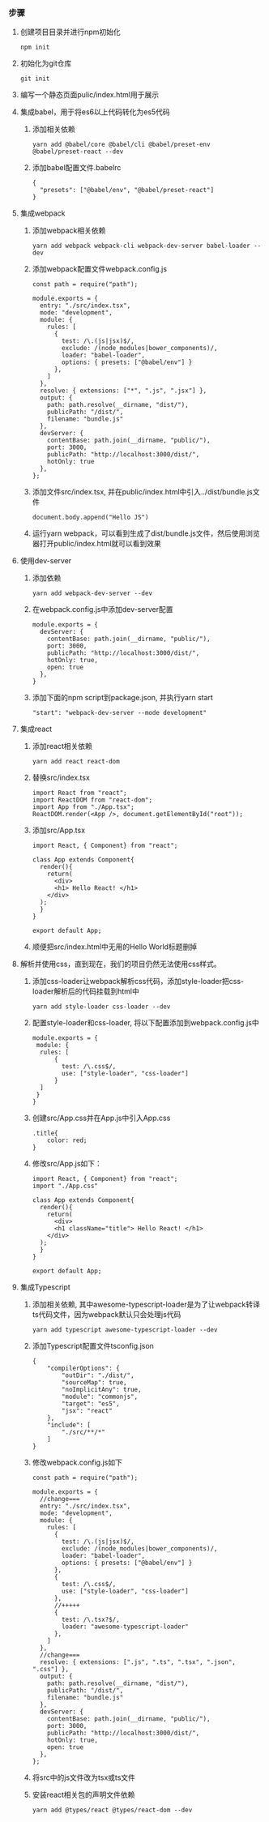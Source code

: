 ### 步骤

1. 创建项目目录并进行npm初始化

   ```
   npm init
   ```

2. 初始化为git仓库

   ```
   git init
   ```

3. 编写一个静态页面pulic/index.html用于展示

4. 集成babel，用于将es6以上代码转化为es5代码

   1. 添加相关依赖

      ```
      yarn add @babel/core @babel/cli @babel/preset-env @babel/preset-react --dev
      ```

   2. 添加babel配置文件.babelrc

      ```
      {
        "presets": ["@babel/env", "@babel/preset-react"]
      }
      ```

5. 集成webpack

   1. 添加webpack相关依赖

      ```
      yarn add webpack webpack-cli webpack-dev-server babel-loader --dev
      ```

   2. 添加webpack配置文件webpack.config.js

      ```
      const path = require("path");
      
      module.exports = {
        entry: "./src/index.tsx",
        mode: "development",
        module: {
          rules: [
            {
              test: /\.(js|jsx)$/,
              exclude: /(node_modules|bower_components)/,
              loader: "babel-loader",
              options: { presets: ["@babel/env"] }
            },
          ]
        },
        resolve: { extensions: ["*", ".js", ".jsx"] },
        output: {
          path: path.resolve(__dirname, "dist/"),
          publicPath: "/dist/",
          filename: "bundle.js"
        },
        devServer: {
          contentBase: path.join(__dirname, "public/"),
          port: 3000,
          publicPath: "http://localhost:3000/dist/",
          hotOnly: true
        },
      };
      ```

   3. 添加文件src/index.tsx, 并在public/index.html中引入../dist/bundle.js文件

      ```
      document.body.append("Hello JS")
      ```

   4. 运行yarn webpack，可以看到生成了dist/bundle.js文件，然后使用浏览器打开public/index.html就可以看到效果

6. 使用dev-server

   1. 添加依赖

      ```
      yarn add webpack-dev-server --dev
      ```

   2. 在webpack.config.js中添加dev-server配置

      ```
      module.exports = {
        devServer: {
          contentBase: path.join(__dirname, "public/"),
          port: 3000,
          publicPath: "http://localhost:3000/dist/",
          hotOnly: true,
          open: true
        },
      }
      ```

   3. 添加下面的npm script到package.json, 并执行yarn start

      ```
      "start": "webpack-dev-server --mode development"
      ```

7. 集成react

   1. 添加react相关依赖

      ```
      yarn add react react-dom
      ```

   2. 替换src/index.tsx

      ```
      import React from "react";
      import ReactDOM from "react-dom";
      import App from "./App.tsx";
      ReactDOM.render(<App />, document.getElementById("root"));
      ```

   3. 添加src/App.tsx

      ```
      import React, { Component} from "react";
      
      class App extends Component{
        render(){
          return(
            <div>
            <h1> Hello React! </h1>
          </div>
        );
        }
      }
      
      export default App;
      ```

   4. 顺便把src/index.html中无用的Hello World标题删掉

8. 解析并使用css，直到现在，我们的项目仍然无法使用css样式。

   1. 添加css-loader让webpack解析css代码，添加style-loader把css-loader解析后的代码挂载到html中

      ```
      yarn add style-loader css-loader --dev
      ```

   2. 配置style-loader和css-loader, 将以下配置添加到webpack.config.js中

      ```
      module.exports = {
       module: {
       	rules: [
            {
              test: /\.css$/,
              use: ["style-loader", "css-loader"]
            }
       	]
       }
      }
      ```

   3. 创建src/App.css并在App.js中引入App.css

      ```
      .title{
          color: red;
      }
      ```

   4. 修改src/App.js如下：

      ```
      import React, { Component} from "react";
      import "./App.css"
      
      class App extends Component{
        render(){
          return(
            <div>
            <h1 className="title"> Hello React! </h1>
          </div>
        );
        }
      }
      
      export default App;
      ```

9. 集成Typescript

   1. 添加相关依赖, 其中awesome-typescript-loader是为了让webpack转译ts代码文件，因为webpack默认只会处理js代码

      ```
      yarn add typescript awesome-typescript-loader --dev
      ```

   2. 添加Typescript配置文件tsconfig.json

      ```
      {
          "compilerOptions": {
              "outDir": "./dist/",
              "sourceMap": true,
              "noImplicitAny": true,
              "module": "commonjs",
              "target": "es5",
              "jsx": "react"
          },
          "include": [
              "./src/**/*"
          ]
      }
      ```
      
   3. 修改webpack.config.js如下
   
      ```
      const path = require("path");
      
      module.exports = {
      	//change===
        entry: "./src/index.tsx",
        mode: "development",
        module: {
          rules: [
            {
              test: /\.(js|jsx)$/,
              exclude: /(node_modules|bower_components)/,
              loader: "babel-loader",
              options: { presets: ["@babel/env"] }
            },
            {
              test: /\.css$/,
              use: ["style-loader", "css-loader"]
            },
            //+++++
            {
              test: /\.tsx?$/,
              loader: "awesome-typescript-loader"
            },
          ]
        },
        //change===
        resolve: { extensions: [".js", ".ts", ".tsx", ".json", ".css"] },
        output: {
          path: path.resolve(__dirname, "dist/"),
          publicPath: "/dist/",
          filename: "bundle.js"
        },
        devServer: {
          contentBase: path.join(__dirname, "public/"),
          port: 3000,
          publicPath: "http://localhost:3000/dist/",
          hotOnly: true,
          open: true
        },
      };
      
      ```
   
   4. 将src中的js文件改为tsx或ts文件
   
   5. 安装react相关包的声明文件依赖
   
      ```
      yarn add @types/react @types/react-dom --dev
      ```
   
      



